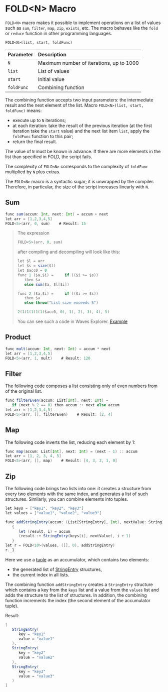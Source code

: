 # FOLD&lt;N&gt; Macro

`FOLD<N>` macro makes it possible to implement operations on a list of values such as `sum`, `filter`, `map`, `zip`, `exists`, etc. The macro behaves like the `fold` or `reduce` function in other programming languages.

```
FOLD<N>(list, start, foldFunc)
```

| Parameter | Description |
| :--- | :--- |
| `N` | Maximum number of iterations, up to 1000 |
| `list` | List of values |
| `start` | Initial value |
| `foldFunc` | Combining function |

The combining function accepts two input parameters: the intermediate result and the next element of the list. Macro `FOLD<N>(list, start, foldFunc)` means:

* execute up to `N` iterations;
* at each iteration: take the result of the previous iteration (at the first iteration take the `start` value) and the next list item `list`, apply the `foldFunc` function to this pair;
* return the final result.

The value of `N` must be known in advance. If there are more elements in the list than specified in FOLD, the script fails.

The complexity of `FOLD<N>` corresponds to the complexity of `foldFunc` multiplied by `N` plus extras.

The `FOLD<N>` macro is a syntactic sugar; it is unwrapped by the compiler. Therefore, in particular, the size of the script increases linearly with `N`.

## Sum

```scala
func sum(accum: Int, next: Int) = accum + next
let arr = [1,2,3,4,5]
FOLD<5>(arr, 0, sum)    # Result: 15
```

> The expression
> 
> ```scala
> FOLD<5>(arr, 0, sum)
> ``` 
> 
> after compiling and decompiling will look like this:
> 
> ```scala
> let $l = arr
> let $s = size($l)
> let $acc0 = 0
> func 1 ($a,$i) =     if (($i >= $s))
>    then $a
>    else sum($a, $l[$i])
>
> func 2 ($a,$i) =     if (($i >= $s))
>    then $a
>    else throw("List size exceeds 5")
>
> 2(1(1(1(1(1($acc0, 0), 1), 2), 3), 4), 5)
> ```
> 
> You can see such a code in Waves Explorer. [Example](https://testnet.wavesexplorer.com/tx/GaLfaidadeowoZ4vMtEVvJK8RkJiqr5AdPWLvPtTnV4e)

## Product

```scala
func mult(accum: Int, next: Int) = accum * next
let arr = [1,2,3,4,5]
FOLD<5>(arr, 1, mult)    # Result: 120
```

## Filter

The following code composes a list consisting only of even numbers from of the original list.

```scala
func filterEven(accum: List[Int], next: Int) =
   if (next % 2 == 0) then accum :+ next else accum
let arr = [1,2,3,4,5]
FOLD<5>(arr, [], filterEven)    # Result: [2, 4]
```

## Map

The following code inverts the list, reducing each element by 1:

```scala
func map(accum: List[Int], next: Int) = (next - 1) :: accum
let arr = [1, 2, 3, 4, 5]
FOLD<5>(arr, [], map)    # Result: [4, 3, 2, 1, 0]
```

## Zip

The following code brings two lists into one: it creates a structure from every two elements with the same index, and generates a list of such structures. Similarly, you can combine elements into tuples.

```scala
let keys = ["key1", "key2", "key3"]
let values = ["value1", "value2", "value3"]

func addStringEntry(accum: (List[StringEntry], Int), nextValue: String) =
   {
      let (result, i) = accum
      (result :+ StringEntry(keys[i], nextValue), i + 1)
   }
let r = FOLD<10>(values, ([], 0), addStringEntry)
r._1
```

Here we use a [tuple](/en/ride/data-types/tuple) as an accumulator, which contains two elements:
- the generated list of [StringEntry](/ru/ride/structures/script-actions/string-entry) structures,
- the current index in all lists.

The combining function `addStringEntry` creates a `StringEntry` structure which contains a key from the `keys` list and a value from the `values` list and adds the structure to the list of structures. In addition, the combining function increments the index (the second element of the accumulator tuple).

Result:

```scala
[
   StringEntry(
      key = "key1"
      value = "value1"
   ),
   StringEntry(
      key = "key2"
      value = "value2"
   ),
   StringEntry(
      key = "key3"
      value = "value3"
   )
]
```
